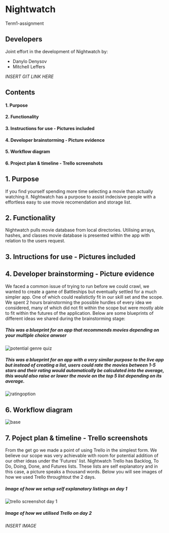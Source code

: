# Nightwatch
Term1-assignment

## Developers
Joint effort in the development of Nightwatch by:
- Danylo Denysov
- Mitchell Leffers

*INSERT GIT LINK HERE*

## Contents
#### 1. Purpose
#### 2. Functionality
#### 3. Instructions for use - Pictures included
#### 4. Developer brainstorming - Picture evidence
#### 5. Workflow diagram
#### 6. Project plan & timeline - Trello screenshots




## 1. Purpose
If you find yourself spending more time selecting a movie than actually watching it. Nightwatch has a purpose to assist indecisive people with a effortless easy to use movie recomendation and storage list.


## 2. Functionality
Nightwatch pulls movie database from local directories. Utilising arrays, hashes, and classes movie database is presented within the app with relation to the users request.


## 3. Intructions for use - Pictures included

## 4. Developer brainstorming - Picture evidence
We faced a common issue of trying to run before we could crawl, we wanted to create a game of Battleships but eventually settled for a much simpler app. One of which could realistictly fit in our skill set and the scope. We spent 2 hours brainstorming the possible hurdles of every idea we considered, many of which did not fit within the scope but were mostly able to fit within the futures of the application. 
Below are some blueprints of different ideas we shared during the brainstorming stage:

##### *This was a blueprint for an app that recommends movies depending on your multiple choice anwser*
![potential genre quiz](https://user-images.githubusercontent.com/39307727/45063328-bfb8d080-b0f0-11e8-8d8b-7007a98d4a95.png)

##### *This was a blueprint for an app with a very similar purpose to the live app but instead of creating a list, users could rate the movies between 1-5 stars and their rating would automatically be calculated into the average, this would also raise or lower the movie on the top 5 list depending on its average.*
![ratingoption](https://user-images.githubusercontent.com/39307727/45063423-41a8f980-b0f1-11e8-8987-d27b4b150db4.png)

## 6. Workflow diagram
![base](https://user-images.githubusercontent.com/39307727/45017532-285d6a00-b06b-11e8-8369-932a05679c85.png)

## 7. Poject plan & timeline - Trello screenshots
From the get go we made a point of using Trello in the simplest form. We believe our scope was very achievable with room for potential addition of our other ideas under the 'Futures' list.
Nightwatch Trello has Backlog, To Do, Doing, Done, and Futures lists. These lists are self explanatory and in this case, a picture speaks a thousand words.
Below you will see images of how we used Trello throughtout the 2 days.

##### *Image of how we setup self explanatory listings on day 1*
![trello screenshot day 1](https://user-images.githubusercontent.com/39307727/45063195-1d98e880-b0f0-11e8-83f9-a9f1a57798fd.png)


##### *Image of how we utilised Trello on day 2*
*INSERT IMAGE*

